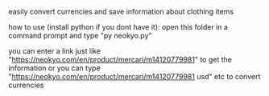 easily convert currencies and save information about clothing items

how to use (install python if you dont have it):
open this folder in a command prompt and type "py neokyo.py"

you can enter a link just like "https://neokyo.com/en/product/mercari/m14120779981" to get the information
or you can type "https://neokyo.com/en/product/mercari/m14120779981 usd" etc to convert currencies
